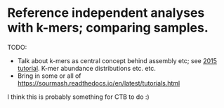 # Reference independent analyses with k-mers; comparing samples.

TODO:
* Talk about k-mers as central concept behind assembly etc; see [2015 tutorial](https://angus.readthedocs.io/en/2015/kmers-etc.html). K-mer abundance distributions etc. etc.
* Bring in some or all of https://sourmash.readthedocs.io/en/latest/tutorials.html

I think this is probably something for CTB to do :)
